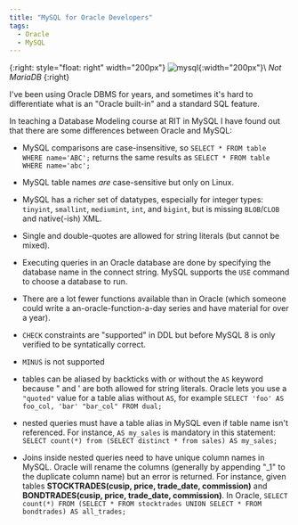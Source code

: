 ```yaml
---
title: "MySQL for Oracle Developers"
tags:
  - Oracle
  - MySQL
---
```

{:right: style="float: right" width="200px"}
![mysql](https://www.mysql.com/common/logos/powered-by-mysql-167x86.png){:width="200px"}\\
*Not MariaDB*
{:right}

I've been using Oracle DBMS for years, and sometimes it's hard to differentiate what is an "Oracle built-in" and a standard SQL feature.

In teaching a Database Modeling course at RIT in MySQL I have found out that there are some differences between Oracle and MySQL:

- MySQL comparisons are case-insensitive, so `SELECT * FROM table WHERE name='ABC';` returns the same results as `SELECT * FROM table WHERE name='abc';`

- MySQL table names *are* case-sensitive but only on Linux.

- MySQL has a richer set of datatypes, especially for integer types: `tinyint`, `smallint`, `mediumint`, `int`, and `bigint`, but is missing `BLOB`/`CLOB` and native(-ish) XML.

- Single and double-quotes are allowed for string literals (but cannot be mixed).

- Executing queries in an Oracle database are done by specifying the database name in the connect string. MySQL supports the `USE` command to choose a database to run.

- There are a lot fewer functions available than in Oracle (which someone could write a an-oracle-function-a-day series and have material for over a year).

- `CHECK` constraints are "supported" in DDL but before MySQL 8 is only verified to be syntatically correct.

- `MINUS` is not supported

- tables can be aliased by backticks with or without the `AS` keyword because " and ' are both allowed for string literals.
Oracle lets you use a `"quoted"` value for a table alias without `AS`, for example `SELECT 'foo' AS foo_col, 'bar' "bar_col" FROM dual;`

- nested queries must have a table alias in MySQL even if table name isn't referenced. For instance, `AS my_sales` is mandatory in this statement: `SELECT count(*) from (SELECT distinct * from sales) AS my_sales;`

- Joins inside nested queries need to have unique column names in MySQL. Oracle will rename the columns (generally by appending "\_1" to the duplicate column name) but an error is returned.
For instance, given tables **STOCKTRADES(cusip, price, trade_date, commission)** and **BONDTRADES(cusip, price, trade_date, commission)**.
In Oracle, `SELECT count(*) FROM (SELECT * FROM stocktrades UNION SELECT * FROM bondtrades) AS all_trades;`
